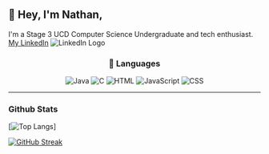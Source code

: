 ## 👋 Hey, I'm Nathan,
I'm a Stage 3 UCD Computer Science Undergraduate and tech enthusiast.
<br>
[My LinkedIn](https://ie.linkedin.com/in/nathan-betts-6032a0246?trk=people-guest_people_search-card)
![LinkedIn Logo](https://www.shareicon.net/data/48x48/2017/06/30/888065_logo_512x512.png)

<div align="center">

  <h3>🤟 Languages</h3>
  <img alt="Java" src="https://img.shields.io/badge/Java-ED8B00?style=for-the-badge&logo=java&logoColor=white" />
  <img alt="C" src="https://img.shields.io/badge/C-1572C?style=for-the-badge&logo=c&logoColor=white" />
  <img alt="HTML" src="https://img.shields.io/badge/HTML5-E34F26?style=for-the-badge&logo=html5&logoColor=white" />
    <img alt="JavaScript" src="https://img.shields.io/badge/JavaScript-323330?style=for-the-badge&logo=javascript&logoColor=F7DF1E" />
  <img alt="CSS" src="https://img.shields.io/badge/CSS3-1572B6?style=for-the-badge&logo=css3&logoColor=white" />
  <hr />
</div>
  <h3>Github Stats</h3>

[![Top Langs](https://github-readme-stats.vercel.app/api/top-langs/?username=NathanBetts1&layout=compact&langs_count=6&theme=github_dark)]

[![GitHub Streak](https://github-readme-streak-stats.herokuapp.com/?user=NathanBetts1&theme=black-ice)](https://git.io/streak-stats)

